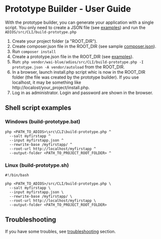 # Prototype Builder - User Guide

With the prototype builder, you can generate your application with a single script. You only need to create a JSON file (see [examples](examples)) and run the `ADIOS/src/CLI/build-prototype.php`

1. Create your project folder (a "ROOT_DIR").
2. Create composer.json file in the ROOT_DIR (see sample [composer.json](composer-non-adios-developer.json)).
3. Run `composer install`
4. Create a prototype.json file in the ROOT_DIR (see [examples](examples)).
5. Run: `php vendor/wai-blue/adios/src/CLI/build-prototype.php -I prototype.json -A vendor/autoload` from the ROOT_DIR.
6. In a browser, launch install.php script whic is now in the ROOT_DIR folder (the file was created by the prototype builder). If you use localhost, it may be something like http://localost/your_project/install.php.
7. Log in as administrator. Login and password are shown in the browser.

## Shell script examples

### Windows (build-prototype.bat)

```
php <PATH_TO_ADIOS>\src\CLI\build-prototype.php ^
  --salt myfirstapp ^
  --input myfirstapp.json ^
  --rewrite-base /myfirstapp/ ^
  --root-url http://localhost/myfirstapp ^
  --output-folder <PATH_TO_PROJECT_ROOT_FOLDER> ^
```

### Linux (build-prototype.sh)

```
#!/bin/bash

php <PATH_TO_ADIOS>/src/CLI/build-prototype.php \
  --salt myfirstapp \
  --input myfirstapp.json \
  --rewrite-base /myfirstapp/ \
  --root-url http://localhost/myfirstapp \
  --output-folder <PATH_TO_PROJECT_ROOT_FOLDER>
```

## Troubleshooting

If you have some troubles, see [troubleshooting](troubleshooting.md) section.
